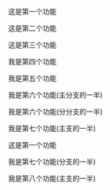 这是第一个功能

这是第二个功能

这是第三个功能

我是第四个功能

我是第五个功能

我是第六个功能(主分支的一半)

我是第六个功能(分分支的一半)

我是第七个功能(主支的一半)

这是第一个功能

我是第七个功能(分支的一半)

我是第八个功能(主支的一半)